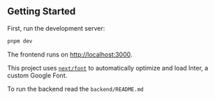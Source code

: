 ## Getting Started

First, run the development server:

```bash
pnpm dev
```

The frontend runs on [http://localhost:3000](http://localhost:3000).

This project uses [`next/font`](https://nextjs.org/docs/basic-features/font-optimization) to automatically optimize and load Inter, a custom Google Font.

To run the backend read the `backend/README.md`
